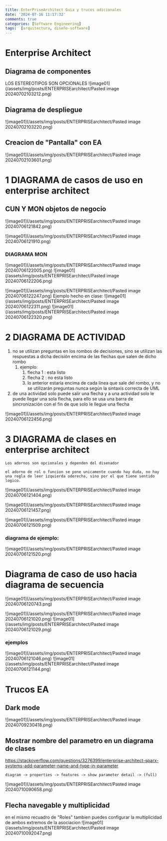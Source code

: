 ```yaml
---
title: EnterPriseArchitect Guia y trucos adicionales
date: '2024-07-16 11:17:32'
comments: true
categories: [Software Engineering]
tags:  [arquitectura, diseño-software]
---
```


 
# Enterprise Architect
## Diagrama de componentes
LOS ESTEREOTIPOS SON OPCIONALES
![image01](/assets/img/posts/ENTERPRISEarchitect/Pasted image 20240702103212.png)
## Diagrama de despliegue
![image01](/assets/img/posts/ENTERPRISEarchitect/Pasted image 20240702103220.png)

## Creacion de "Pantalla" con EA
![image01](/assets/img/posts/ENTERPRISEarchitect/Pasted image 20240702103601.png)


 # 1 DIAGRAMA de casos de uso en enterprise architect

## CUN Y MON objetos de negocio
![image01](/assets/img/posts/ENTERPRISEarchitect/Pasted image 20240706121842.png)    

![image01](/assets/img/posts/ENTERPRISEarchitect/Pasted image 20240706121910.png)

### DIAGRAMA MON 
![image01](/assets/img/posts/ENTERPRISEarchitect/Pasted image 20240706122005.png)
![image01](/assets/img/posts/ENTERPRISEarchitect/Pasted image 20240706122206.png)

![image01](/assets/img/posts/ENTERPRISEarchitect/Pasted image 20240706122247.png)
Ejemplo hecho en clase:
![image01](/assets/img/posts/ENTERPRISEarchitect/Pasted image 20240706122311.png)
![image01](/assets/img/posts/ENTERPRISEarchitect/Pasted image 20240706122320.png)

# 2 DIAGRAMA DE ACTIVIDAD

1. no se utilizan preguntas en los rombos de decisiones, sino se utilizan las respuestas a dicha decisión encima de las flechas que salen de dicho rombo
    1. ejemplo:
        1. flecha 1 : esta listo
        2. flecha 2 : no esta listo
        3. lo anterior estaría encima de cada linea que sale del rombo, y no se utilizarán preguntas nunca según la sintaxis correcta de UML
2. de una actividad solo puede salir una flecha y a una actividad solo le puede llegar una sola flecha, para ello se usa una barra de sincronización con el fin de que solo le llegue una flecha

![image01](/assets/img/posts/ENTERPRISEarchitect/Pasted image 20240706122456.png)


# 3 DIAGRAMA  de clases en enterprise architect
```
Los adornos son opcionales y dependen del disenador

el adorno de rol o funcion se pone unicamente cuando hay duda, no hay una regla de leer izquierda oderecha, sino por el que tiene sentido logico.
```

![image01](/assets/img/posts/ENTERPRISEarchitect/Pasted image 20240706121404.png)

![image01](/assets/img/posts/ENTERPRISEarchitect/Pasted image 20240706121457.png)

![image01](/assets/img/posts/ENTERPRISEarchitect/Pasted image 20240706121509.png)

### diagrama de ejemplo:
![image01](/assets/img/posts/ENTERPRISEarchitect/Pasted image 20240706121520.png)


# Diagrama de caso de uso hacia diagrama de secuencia
![image01](/assets/img/posts/ENTERPRISEarchitect/Pasted image 20240706120743.png)

![image01](/assets/img/posts/ENTERPRISEarchitect/Pasted image 20240706121020.png)
![image01](/assets/img/posts/ENTERPRISEarchitect/Pasted image 20240706121029.png)


### ejemplos
![image01](/assets/img/posts/ENTERPRISEarchitect/Pasted image 20240706121046.png)
![image01](/assets/img/posts/ENTERPRISEarchitect/Pasted image 20240706121144.png)





# Trucos EA
## Dark mode
![image01](/assets/img/posts/ENTERPRISEarchitect/Pasted image 20240709230418.png)


## Mostrar nombre del parametro en un diagrama de clases
https://stackoverflow.com/questions/3276399/enterprise-architect-sparx-systems-add-parameter-name-and-type-in-parameter 
```
diagram -> properties -> features -> show parameter detail -> (full)
```
![image01](/assets/img/posts/ENTERPRISEarchitect/Pasted image 20240710090658.png)

## Flecha navegable y multiplicidad
en el mismo recuadro de "Roles" tambien puedes configurar la multiplicidad de ambos extremos de la asociacion
![image01](/assets/img/posts/ENTERPRISEarchitect/Pasted image 20240710092047.png)




















